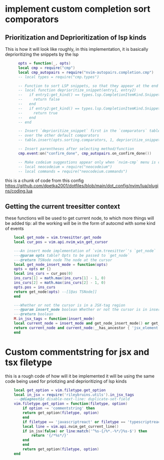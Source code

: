 
# implement custom completion sort comporators

## Prioritization and Deprioritization of lsp kinds

This is how it will look like roughly, 
in this implementation, it is basically deprioritizing the snippets by the lsp

``` lua 
      opts = function(_, opts)
      local cmp = require("cmp")
      local cmp_autopairs = require("nvim-autopairs.completion.cmp")
      -- local types = require("cmp.types")

      -- Function to sort LSP snippets, so that they appear at the end of LSP suggestions
      -- local function deprioritize_snippet(entry1, entry2)
      --   if entry1:get_kind() == types.lsp.CompletionItemKind.Snippet then
      --     return false
      --   end
      --   if entry2:get_kind() == types.lsp.CompletionItemKind.Snippet then
      --     return true
      --   end
      -- end

      -- Insert `deprioritize_snippet` first in the `comparators` table, so that it has priority
      -- over the other default comparators
      -- table.insert(opts.sorting.comparators, 1, deprioritize_snippet)

      -- Insert parentheses after selecting method/function
      cmp.event:on("confirm_done", cmp_autopairs.on_confirm_done())

      -- Make codeium suggestions appear only when `nvim-cmp` menu is closed
      -- local neocodeium = require("neocodeium")
      -- local commands = require("neocodeium.commands")
```

this is a chunk of code from this config 
https://github.com/dpetka2001/dotfiles/blob/main/dot_config/nvim/lua/plugins/coding.lua

## Getting the current treesitter context

these functions will be used to get current node, to which more things will be added
tip: all the working will be in the form of autocmd with some kind of events

```lua
    local get_node = vim.treesitter.get_node
    local cur_pos = vim.api.nvim_win_get_cursor

    ---An insert mode implementation of `vim.treesitter`'s `get_node`
    ---@param opts table? Opts to be passed to `get_node`
    ---@return TSNode node The node at the cursor
    local get_node_insert_mode = function(opts)
    opts = opts or {}
    local ins_curs = cur_pos(0)
    ins_curs[1] = math.max(ins_curs[1] - 1, 0)
    ins_curs[2] = math.max(ins_curs[2] - 1, 0)
    opts.pos = ins_curs
    return get_node(opts) --[[@as TSNode]]
    end

    ---Whether or not the cursor is in a JSX-tag region
    ---@param insert_mode boolean Whether or not the cursor is in insert mode
    ---@return boolean
    M.in_jsx_tags = function(insert_mode)
    local current_node = insert_mode and get_node_insert_mode() or get_node()
    return current_node and current_node:__has_ancestor { 'jsx_element' } or false
    end
```

# Custom commentstring for jsx and tsx filetype 

this is a rough code of how will it be implemented
it will be using the same code being used for priotizing 
and deprioritizing of lsp kinds

```lua
    local get_option = vim.filetype.get_option
    local in_jsx = require('rileybruins.utils').in_jsx_tags
    ---@diagnostic disable-next-line: duplicate-set-field
    vim.filetype.get_option = function(filetype, option)
        if option ~= 'commentstring' then
        return get_option(filetype, option)
        end
        if filetype == 'javascriptreact' or filetype == 'typescriptreact' then
        local line = vim.api.nvim_get_current_line()
        if in_jsx(false) or line:match('^%s-{/%*.-%*/}%s-$') then
            return '{/*%s*/}'
        end
        end
        return get_option(filetype, option)
    end
```
